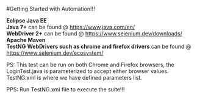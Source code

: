 #Getting Started with Automation!!!

**Eclipse Java EE**  
**Java 7+** can be found @ https://www.java.com/en/  
**WebDriver 2+** can be found @ https://www.selenium.dev/downloads/  
**Apache Maven**   
**TestNG**
**WebDrivers such as chrome and firefox drivers** can be found @ https://www.selenium.dev/ecosystem/  

PS: This test can be run on both Chrome and Firefox browsers, the LoginTest.java is parameterized to accept either browser values. TestNG.xml is where we have defined parameters list.

PPS: Run TestNG.xml file to execute the suite!!!